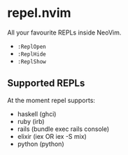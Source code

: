 # repel.nvim

All your favourite REPLs inside NeoVim.

- `:ReplOpen`
- `:ReplHide`
- `:ReplShow`

## Supported REPLs

At the moment repel supports:

- haskell (ghci)
- ruby (irb)
- rails (bundle exec rails console)
- elixir (iex OR iex -S mix)
- python (python)
